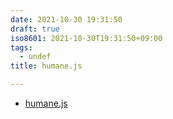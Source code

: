 ```yaml
---
date: 2021-10-30 19:31:50
draft: true
iso8601: 2021-10-30T19:31:50+09:00
tags:
  - undef
title: humane.js

---
```


<ul>
<li><a href="http://wavded.github.io/humane-js/">humane.js</a></li>
</ul>
    	
